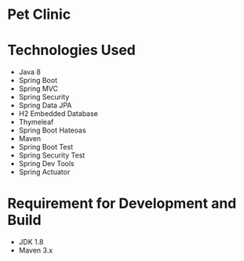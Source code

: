 # Pet Clinic #

# Technologies Used
- Java 8
- Spring Boot
- Spring MVC
- Spring Security
- Spring Data JPA
- H2 Embedded Database
- Thymeleaf
- Spring Boot Hateoas
- Maven
- Spring Boot Test
- Spring Security Test
- Spring Dev Tools
- Spring Actuator

# Requirement for Development and Build
- JDK 1.8
- Maven 3.x


